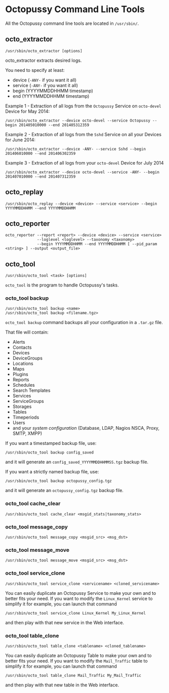 # Octopussy Command Line Tools

All the Octopussy command line tools are located in `/usr/sbin/`.

## octo_extractor

```shell
/usr/sbin/octo_extractor [options]
```

octo_extractor extracts desired logs.

You need to specify at least:
  * device (`-ANY-` if you want it all)
  * service (`-ANY-` if you want it all)
  * begin (YYYYMMDDHHMM timestamp)
  * end (YYYYMMDDHHMM timestamp)

Example 1 - Extraction of all logs from the `Octopussy` Service on `octo-devel` Device for May 2014:
```shell
/usr/sbin/octo_extractor --device octo-devel --service Octopussy --begin 201405010000 --end 201405312359
```

Example 2 - Extraction of all logs from the `Sshd` Service on all your Devices for June 2014:
```shell
/usr/sbin/octo_extractor --device -ANY- --service Sshd --begin 201406010000 --end 201406302359
```

Example 3 -  Extraction of all logs from your `octo-devel` Device for July 2014
```shell
/usr/sbin/octo_extractor --device octo-devel --service -ANY- --begin 201407010000 --end 201407312359
```

## octo_replay

```shell
/usr/sbin/octo_replay --device <device> --service <service> --begin YYYYMMDDHHMM --end YYYYMMDDHHMM
````

## octo_reporter

```shell
octo_reporter --report <report> --device <device> --service <service> 
              --loglevel <loglevel> --taxonomy <taxonomy>
              --begin YYYYMMDDHHMM --end YYYYMMDDHHMM [ --pid_param <string> ] --output <output_file>
```

## octo_tool

```shell
/usr/sbin/octo_tool <task> [options]
```

`octo_tool` is the program to handle Octopussy's tasks.

### octo_tool backup

```shell
/usr/sbin/octo_tool backup <name>
/usr/sbin/octo_tool backup <filename.tgz>
```

`octo_tool backup` command backups all your configuration in a `.tar.gz` file.

That file will contain:
  * Alerts
  * Contacts
  * Devices
  * DeviceGroups
  * Locations
  * Maps
  * Plugins
  * Reports
  * Schedules
  * Search Templates
  * Services
  * ServiceGroups
  * Storages
  * Tables
  * Timeperiods
  * Users
  * and your *system configuration* (Database, LDAP, Nagios NSCA, Proxy, SMTP, XMPP)

If you want a timestamped backup file, use:
```shell
/usr/sbin/octo_tool backup config_saved
```
and it will generate an `config_saved_YYYYMMDDHHMMSS.tgz` backup file.

If you want a strictly named backup file, use:
```shell
/usr/sbin/octo_tool backup octopussy_config.tgz
```
and it will generate an `octopussy_config.tgz` backup file.

### octo_tool cache_clear

```shell
/usr/sbin/octo_tool cache_clear <msgid_stats|taxonomy_stats>
```

### octo_tool message_copy

```shell
/usr/sbin/octo_tool message_copy <msgid_src> <msg_dst>
```

### octo_tool message_move

```shell
/usr/sbin/octo_tool message_move <msgid_src> <msg_dst>
```

### octo_tool service_clone

```shell
/usr/sbin/octo_tool service_clone <servicename> <cloned_servicename>
```

You can easily duplicate an Octopussy Service to make your own and to better fits your need.
If you want to modify the `Linux_Kernel` service to simplify it for example, you can launch that command
```shell
/usr/sbin/octo_tool service_clone Linux_Kernel My_Linux_Kernel
```
and then play with that new service in the Web interface.


### octo_tool table_clone

```shell
/usr/sbin/octo_tool table_clone <tablename> <cloned_tablename>
```

You can easily duplicate an Octopussy Table to make your own and to better fits your need.
If you want to modify the `Mail_Traffic` table to simplify it for example, you can launch that command
```shell
/usr/sbin/octo_tool table_clone Mail_Traffic My_Mail_Traffic
```
and then play with that new table in the Web interface.
